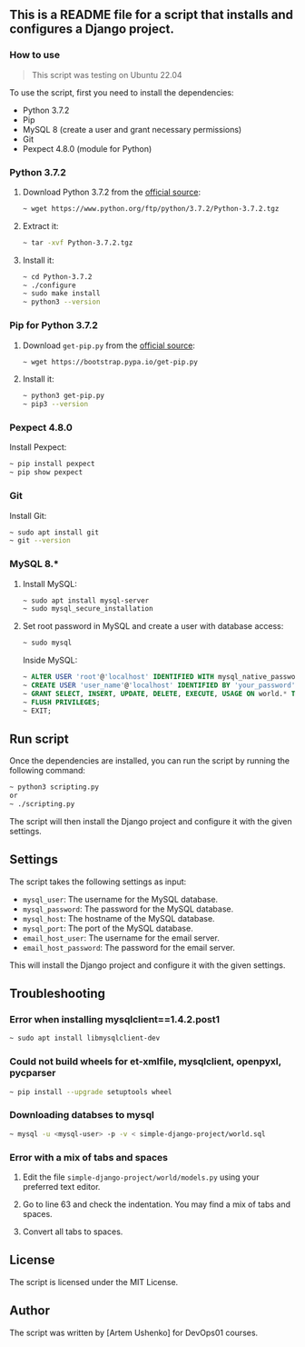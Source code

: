 ## This is a README file for a script that installs and configures a Django project.

### How to use

>This script was testing on Ubuntu 22.04

To use the script, first you need to install the dependencies:

- Python 3.7.2
- Pip
- MySQL 8 (create a user and grant necessary permissions)
- Git
- Pexpect 4.8.0 (module for Python)

### Python 3.7.2

1. Download Python 3.7.2 from the [official source](https://www.python.org/ftp/python/3.7.2/Python-3.7.2.tgz):
   
   ```sh
   ~ wget https://www.python.org/ftp/python/3.7.2/Python-3.7.2.tgz
   ```

2. Extract it:

   ```sh
   ~ tar -xvf Python-3.7.2.tgz
   ```

3. Install it:

   ```sh
   ~ cd Python-3.7.2
   ~ ./configure
   ~ sudo make install
   ~ python3 --version
   ```

### Pip for Python 3.7.2

1. Download `get-pip.py` from the [official source](https://bootstrap.pypa.io/get-pip.py):

   ```sh
   ~ wget https://bootstrap.pypa.io/get-pip.py
   ```

2. Install it:

   ```sh
   ~ python3 get-pip.py
   ~ pip3 --version
   ```
   
### Pexpect 4.8.0

Install Pexpect:
   ```sh
   ~ pip install pexpect
   ~ pip show pexpect 
   ```

### Git

Install Git:

```sh
~ sudo apt install git
~ git --version
```

### MySQL 8.*

1. Install MySQL:

   ```sh
   ~ sudo apt install mysql-server
   ~ sudo mysql_secure_installation
   ```

2. Set root password in MySQL and create a user with database access:

   ```sh
   ~ sudo mysql
   ```
   
   Inside MySQL:
   
   ```sql
   ~ ALTER USER 'root'@'localhost' IDENTIFIED WITH mysql_native_password BY 'your_password';
   ~ CREATE USER 'user_name'@'localhost' IDENTIFIED BY 'your_password';
   ~ GRANT SELECT, INSERT, UPDATE, DELETE, EXECUTE, USAGE ON world.* TO 'user_name'@'localhost';
   ~ FLUSH PRIVILEGES;
   ~ EXIT;
   ```
    
## Run script

Once the dependencies are installed, you can run the script by running the following command:

```sh
~ python3 scripting.py
or
~ ./scripting.py
```

The script will then install the Django project and configure it with the given settings.

## Settings

The script takes the following settings as input:

* `mysql_user`: The username for the MySQL database.
* `mysql_password`: The password for the MySQL database.
* `mysql_host`: The hostname of the MySQL database.
* `mysql_port`: The port of the MySQL database.
* `email_host_user`: The username for the email server.
* `email_host_password`: The password for the email server.

This will install the Django project and configure it with the given settings.

## Troubleshooting

### Error when installing mysqlclient==1.4.2.post1

```sh
~ sudo apt install libmysqlclient-dev
```

### Could not build wheels for et-xmlfile, mysqlclient, openpyxl, pycparser

```sh
~ pip install --upgrade setuptools wheel
```

### Downloading databses to mysql

```sh
~ mysql -u <mysql-user> -p -v < simple-django-project/world.sql
```

### Error with a mix of tabs and spaces

1. Edit the file `simple-django-project/world/models.py` using your preferred text editor.

2. Go to line 63 and check the indentation. You may find a mix of tabs and spaces.

3. Convert all tabs to spaces.

## License

The script is licensed under the MIT License.

## Author

The script was written by [Artem Ushenko] for DevOps01 courses.

